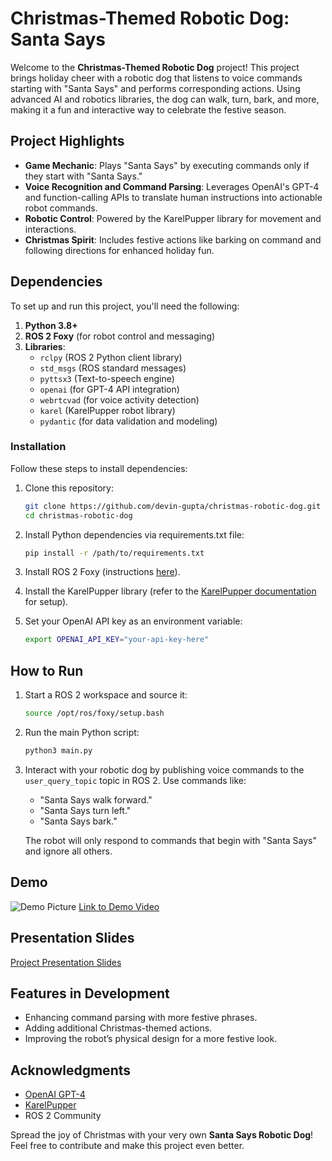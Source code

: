 # Christmas-Themed Robotic Dog: Santa Says

Welcome to the **Christmas-Themed Robotic Dog** project! This project brings holiday cheer with a robotic dog that listens to voice commands starting with "Santa Says" and performs corresponding actions. Using advanced AI and robotics libraries, the dog can walk, turn, bark, and more, making it a fun and interactive way to celebrate the festive season.

## Project Highlights

- **Game Mechanic**: Plays "Santa Says" by executing commands only if they start with "Santa Says."
- **Voice Recognition and Command Parsing**: Leverages OpenAI's GPT-4 and function-calling APIs to translate human instructions into actionable robot commands.
- **Robotic Control**: Powered by the KarelPupper library for movement and interactions.
- **Christmas Spirit**: Includes festive actions like barking on command and following directions for enhanced holiday fun.

## Dependencies

To set up and run this project, you'll need the following:

1. **Python 3.8+**
2. **ROS 2 Foxy** (for robot control and messaging)
3. **Libraries**:
   - `rclpy` (ROS 2 Python client library)
   - `std_msgs` (ROS standard messages)
   - `pyttsx3` (Text-to-speech engine)
   - `openai` (for GPT-4 API integration)
   - `webrtcvad` (for voice activity detection)
   - `karel` (KarelPupper robot library)
   - `pydantic` (for data validation and modeling)

### Installation

Follow these steps to install dependencies:

1. Clone this repository:

   ```bash
   git clone https://github.com/devin-gupta/christmas-robotic-dog.git
   cd christmas-robotic-dog
   ```
2. Install Python dependencies via requirements.txt file:

   ```bash
   pip install -r /path/to/requirements.txt
   ```
3. Install ROS 2 Foxy (instructions [here](https://docs.ros.org/en/foxy/Installation.html)).
4. Install the KarelPupper library (refer to the [KarelPupper documentation](https://github.com/stanfordroboticsclub/karel-pupper-api) for setup).
5. Set your OpenAI API key as an environment variable:

   ```bash
   export OPENAI_API_KEY="your-api-key-here"
   ```

## How to Run

1. Start a ROS 2 workspace and source it:

   ```bash
   source /opt/ros/foxy/setup.bash
   ```
2. Run the main Python script:

   ```bash
   python3 main.py
   ```
3. Interact with your robotic dog by publishing voice commands to the `user_query_topic` topic in ROS 2. Use commands like:

   - "Santa Says walk forward."
   - "Santa Says turn left."
   - "Santa Says bark."

   The robot will only respond to commands that begin with "Santa Says" and ignore all others.

## Demo

![Demo Picture](path/to/demo_image.jpg)
[Link to Demo Video](https://www.youtube.com/watch?v=demo)

## Presentation Slides

[Project Presentation Slides](https://docs.google.com/presentation/d/1BMILGRh6PE5-_HEO-lYg67qFrJpFU2cOq54jUiqWgxU/edit?usp=sharing)

## Features in Development

- Enhancing command parsing with more festive phrases.
- Adding additional Christmas-themed actions.
- Improving the robot’s physical design for a more festive look.

## Acknowledgments

- [OpenAI GPT-4](https://openai.com)
- [KarelPupper](https://github.com/karelpupper/karelpupper)
- ROS 2 Community

Spread the joy of Christmas with your very own **Santa Says Robotic Dog**! Feel free to contribute and make this project even better.
